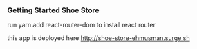### Getting Started Shoe Store

run yarn add react-router-dom to install react router

this app is deployed here
http://shoe-store-ehmusman.surge.sh
